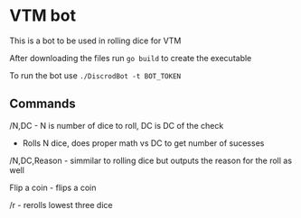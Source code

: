 # VTM bot
This is a bot to be used in rolling dice for VTM

After downloading the files run `go build` to create the executable

To run the bot use `./DiscrodBot -t BOT_TOKEN`

## Commands

/N,DC - N is number of dice to roll, DC is DC of the check
* Rolls N dice, does proper math vs DC to get number of sucesses

/N,DC,Reason - simmilar to rolling dice but outputs the reason for the roll as well

Flip a coin - flips a coin

/r - rerolls lowest three dice
